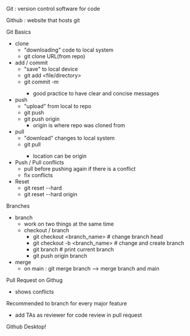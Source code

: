 Git : version control software for code

Github : website that hosts git

Git Basics
* clone
  * "downloading" code to local system
  * git clone URL(from repo)
* add / commit
  * "save" to local device
  * git add <file/directory>
  * git commit -m <message>
    * good practice to have clear and concise messages
* push
  * "upload" from local to repo
  * git push <location><branch>
  * git push origin
    * origin is where repo was cloned from 
* pull
  * "download" changes to local system
  * git pull <location>
    * location can be origin
* Push / Pull conflicts
  * pull before pushing again if there is a conflict
  * fix conflicts
* Reset
  * git reset --hard <commit hash>
  * git reset --hard origin

Branches
* branch
  * work on two things at the same time
  * checkout / branch
    * git checkout <branch_name>    # change branch head
    * git checkout -b <branch_name> # change and create branch
    * git branch                    # print current branch
    * git push origin branch
* merge
  * on main : git merge branch --> merge branch and main

Pull Request on Githug 
* shows conflicts

Recommended to branch for every major feature 
* add TAs as reviewer for code review in pull request

Github Desktop! 

